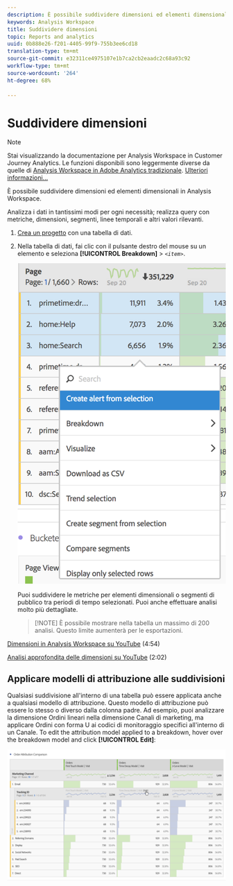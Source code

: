 ```yaml
---
description: È possibile suddividere dimensioni ed elementi dimensionali in Analysis Workspace.
keywords: Analysis Workspace
title: Suddividere dimensioni
topic: Reports and analytics
uuid: 0b888e26-f201-4405-99f9-755b3ee6cd18
translation-type: tm+mt
source-git-commit: e32311ce4975107e1b7ca2cb2eaadc2c68a93c92
workflow-type: tm+mt
source-wordcount: '264'
ht-degree: 68%

---
```



# Suddividere dimensioni

>[!NOTE]
>
>Stai visualizzando la documentazione per Analysis Workspace in Customer Journey Analytics. Le funzioni disponibili sono leggermente diverse da quelle di [Analysis Workspace in Adobe Analytics tradizionale](https://docs.adobe.com/content/help/it-IT/analytics/analyze/analysis-workspace/home.html). [Ulteriori informazioni...](/help/getting-started/cja-aa.md)

È possibile suddividere dimensioni ed elementi dimensionali in Analysis Workspace.

Analizza i dati in tantissimi modi per ogni necessità; realizza query con metriche, dimensioni, segmenti, linee temporali e altri valori rilevanti.

1. [Crea un progetto](/help/analysis-workspace/home.md) con una tabella di dati.
1. Nella tabella di dati, fai clic con il pulsante destro del mouse su un elemento e seleziona **[!UICONTROL Breakdown]** > *`<item>`*.

   ![Risultato passaggio](assets/fa_data_table_actions.png)

   Puoi suddividere le metriche per elementi dimensionali o segmenti di pubblico tra periodi di tempo selezionati. Puoi anche effettuare analisi molto più dettagliate.

   >[!NOTE] È possibile mostrare nella tabella un massimo di 200 analisi. Questo limite aumenterà per le esportazioni.

[Dimensioni in Analysis Workspace su YouTube](https://www.youtube.com/watch?v=P9W0hhIHhCs&amp;index=12&amp;list=PL2tCx83mn7GuNnQdYGOtlyCu0V5mEZ8sS) (4:54)

[Analisi approfondita delle dimensioni su YouTube](https://www.youtube.com/watch?v=3mQ2HN7-lIc&amp;list=PL2tCx83mn7GuNnQdYGOtlyCu0V5mEZ8sS&amp;index=13) (2:02)

## Applicare modelli di attribuzione alle suddivisioni

Qualsiasi suddivisione all&#39;interno di una tabella può essere applicata anche a qualsiasi modello di attribuzione. Questo modello di attribuzione può essere lo stesso o diverso dalla colonna padre. Ad esempio, puoi analizzare la dimensione Ordini lineari nella dimensione Canali di marketing, ma applicare Ordini con forma U ai codici di monitoraggio specifici all&#39;interno di un Canale. To edit the attribution model applied to a breakdown, hover over the breakdown model and click **[!UICONTROL Edit]**:

![Impostazioni di suddivisione](assets/breakdown_settings.png)
